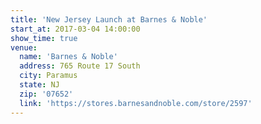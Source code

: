 ```yaml
---
title: 'New Jersey Launch at Barnes & Noble'
start_at: 2017-03-04 14:00:00
show_time: true
venue:
  name: 'Barnes & Noble'
  address: 765 Route 17 South
  city: Paramus
  state: NJ
  zip: '07652'
  link: 'https://stores.barnesandnoble.com/store/2597'
---
```



